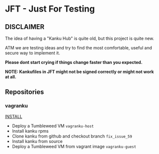 # JFT - Just For Testing

## DISCLAIMER

The idea of having a "Kanku Hub" is quite old, but this project is quite new.

ATM we are testing ideas and 
try to find the most comfortable, useful and secure way to implement it.

**Please dont start crying if things change faster than you expected.**

**NOTE: Kankufiles in JFT might not be signed correctly or might not work at all.**

## Repositories

### vagranku

[INSTALL](kankus://raw.githubusercontent.com/M0ses/kanku-hub/master/JFT/vagranku/KankuFile)

* Deploy a Tumbleweed VM `vagranku-host`
* Install kanku rpms
* Clone kanku from github and checkout branch `fix_issue_59`
* Install kanku from source
* Deploy a Tumbleweed VM from vagrant image `vagranku-guest`

